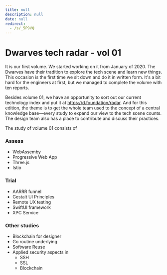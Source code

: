```yaml
---
title: null
description: null
date: null
redirect:
  - /s/_5P9VQ
---
```


# Dwarves tech radar - vol 01

It is our first volume. We started working on it from January of 2020. The Dwarves have their tradition to explore the tech scene and learn new things. This occasion is the first time we sit down and do it in written form. It's a bit hard for the engineers at first, but we managed to complete the volume with ten reports.

Besides volume 01, we have an opportunity to sort out our current technology index and put it at <https://d.foundation/radar>. And for this edition, the theme is to get the whole team used to the concept of a central knowledge base—every study to expand our view to the tech scene counts. The design team also has a place to contribute and discuss their practices.

The study of volume 01 consists of

### Assess

- WebAssemby
- Progressive Web App
- Three.js
- Istio

### Trial

- AARRR funnel
- Gestalt UI Principles
- Remote UX testing
- SwiftUI framework
- XPC Service

### Other studies

- Blockchain for designer
- Go routine underlying
- Software Reuse
- Applied security aspects in
  - SSH
  - SSL
  - Blockchain
